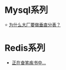 # Mysql系列

⭐️ [为什么大厂要做垂直分表？](./Mysql/为什么大厂要做垂直分表？.md)


# Redis系列

- [正在奋笔疾书中...](https://codenote.wuhobin.top)

<Vssue :title="$title" />